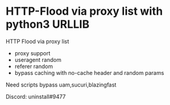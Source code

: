 # HTTP-Flood via proxy list with python3 URLLIB
HTTP Flood via proxy list
* proxy support
* useragent random
* referer random
* bypass caching with no-cache header and random params

Need scripts bypass uam,sucuri,blazingfast 
>>>>>>>>>>>
Discord: uninstall#9477
